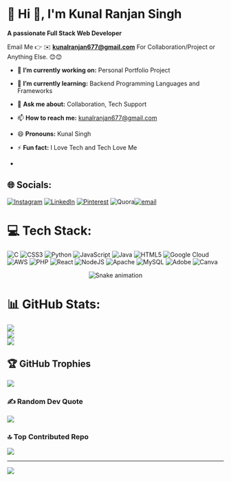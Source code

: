 # 💫 Hi 👋, I'm Kunal Ranjan Singh
**A passionate Full Stack Web Developer**

Email Me 👉 ✉️ **kunalranjan677@gmail.com** For Collaboration/Project or Anything Else. 😊😊

- 🔭 **I’m currently working on:** Personal Portfolio Project
- 🌱 **I’m currently learning:** Backend Programming Languages and Frameworks
- 💬 **Ask me about:** Collaboration, Tech Support
- 📫 **How to reach me:** kunalranjan677@gmail.com
- 😄 **Pronouns:** Kunal Singh
- ⚡ **Fun fact:** I Love Tech and Tech Love Me

- 
## 🌐 Socials:
[![Instagram](https://img.shields.io/badge/Instagram-%23E4405F.svg?logo=Instagram&logoColor=white)](https://instagram.com/kuunal_singh_) [![LinkedIn](https://img.shields.io/badge/LinkedIn-%230077B5.svg?logo=linkedin&logoColor=white)](https://www.linkedin.com/in/kunal-ranjan-singh-13p18) [![Pinterest](https://img.shields.io/badge/Pinterest-%23E60023.svg?logo=Pinterest&logoColor=white)](https://pinterest.com/kunalranjan677) ![Quora](https://img.shields.io/badge/Quora-%23B92B27.svg?logo=Quora&logoColor=white)[![email](https://img.shields.io/badge/Email-D14836?logo=gmail&logoColor=white)](mailto:kunalranjan677@gmail.com) 


# 💻 Tech Stack:
![C](https://img.shields.io/badge/c-%2300599C.svg?style=for-the-badge&logo=c&logoColor=white) ![CSS3](https://img.shields.io/badge/css3-%231572B6.svg?style=for-the-badge&logo=css3&logoColor=white) ![Python](https://img.shields.io/badge/python-3670A0?style=for-the-badge&logo=python&logoColor=ffdd54) ![JavaScript](https://img.shields.io/badge/javascript-%23323330.svg?style=for-the-badge&logo=javascript&logoColor=%23F7DF1E) ![Java](https://img.shields.io/badge/java-%23ED8B00.svg?style=for-the-badge&logo=openjdk&logoColor=white) ![HTML5](https://img.shields.io/badge/html5-%23E34F26.svg?style=for-the-badge&logo=html5&logoColor=white) ![Google Cloud](https://img.shields.io/badge/GoogleCloud-%234285F4.svg?style=for-the-badge&logo=google-cloud&logoColor=white) ![AWS](https://img.shields.io/badge/AWS-%23FF9900.svg?style=for-the-badge&logo=amazon-aws&logoColor=white) ![PHP](https://img.shields.io/badge/php-%23777BB4.svg?style=for-the-badge&logo=php&logoColor=white) ![React](https://img.shields.io/badge/react-%2320232a.svg?style=for-the-badge&logo=react&logoColor=%2361DAFB) ![NodeJS](https://img.shields.io/badge/node.js-6DA55F?style=for-the-badge&logo=node.js&logoColor=white) ![Apache](https://img.shields.io/badge/apache-%23D42029.svg?style=for-the-badge&logo=apache&logoColor=white) ![MySQL](https://img.shields.io/badge/mysql-4479A1.svg?style=for-the-badge&logo=mysql&logoColor=white) ![Adobe](https://img.shields.io/badge/adobe-%23FF0000.svg?style=for-the-badge&logo=adobe&logoColor=white) ![Canva](https://img.shields.io/badge/Canva-%2300C4CC.svg?style=for-the-badge&logo=Canva&logoColor=white)

<div align="center">
  <img src="https://profile-readme-generator.com/assets/snake.svg" alt="Snake animation" />
</div>



# 📊 GitHub Stats:
![](https://github-readme-stats.vercel.app/api?username=kunalranjansingh&theme=gruvbox_light&hide_border=false&include_all_commits=true&count_private=false)<br/>
![](https://nirzak-streak-stats.vercel.app/?user=kunalranjansingh&theme=gruvbox_light&hide_border=false)<br/>
![](https://github-readme-stats.vercel.app/api/top-langs/?username=kunalranjansingh&theme=gruvbox_light&hide_border=false&include_all_commits=true&count_private=false&layout=compact)

## 🏆 GitHub Trophies
![](https://github-profile-trophy.vercel.app/?username=kunalranjansingh&theme=radical&no-frame=false&no-bg=false&margin-w=4)

### ✍️ Random Dev Quote
![](https://quotes-github-readme.vercel.app/api?type=horizontal&theme=radical)

### 🔝 Top Contributed Repo
![](https://github-contributor-stats.vercel.app/api?username=kunalranjansingh&limit=5&theme=radical&combine_all_yearly_contributions=true)

---
[![](https://visitcount.itsvg.in/api?id=kunalranjansingh&icon=0&color=0)](https://visitcount.itsvg.in)
